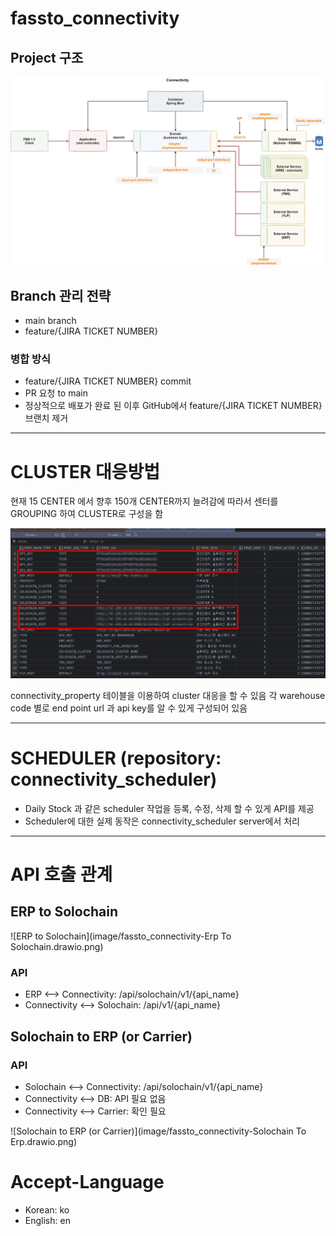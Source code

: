 # fassto_connectivity

## Project 구조
![Project 구조](image/connectivity-v1-architecture.png)

## Branch 관리 전략
* main branch
* feature/{JIRA TICKET NUMBER}

### 병합 방식
* feature/{JIRA TICKET NUMBER} commit
* PR 요청 to main
* 정상적으로 배포가 완료 된 이후 GitHub에서 feature/{JIRA TICKET NUMBER} 브랜치 제거

---
# CLUSTER 대응방법
현재 15 CENTER 에서 향후 150개 CENTER까지 늘려감에 따라서 센터를 GROUPING 하여 CLUSTER로 구성을 함

![tb_connectivity_property](image/tb_connectivity_property.png)

connectivity_property 테이블을 이용하여 cluster 대응을 할 수 있음
각 warehouse code 별로 end point url 과 api key를 알 수 있게 구성되어 있음

---
# SCHEDULER (repository: connectivity_scheduler)

* Daily Stock 과 같은 scheduler 작업을 등록, 수정, 삭제 할 수 있게 API를 제공
* Scheduler에 대한 실제 동작은 connectivity_scheduler server에서 처리


---
# API 호출 관계

## ERP to Solochain

![ERP to Solochain](image/fassto_connectivity-Erp To Solochain.drawio.png)

### API 
* ERP <--> Connectivity: /api/solochain/v1/{api_name}
* Connectivity <--> Solochain: /api/v1/{api_name}


## Solochain to ERP (or Carrier)

### API
* Solochain <--> Connectivity: /api/solochain/v1/{api_name}
* Connectivity <--> DB: API 필요 없음
* Connectivity <--> Carrier: 확인 필요

![Solochain to ERP (or Carrier)](image/fassto_connectivity-Solochain To Erp.drawio.png)

# Accept-Language
* Korean: ko
* English: en
